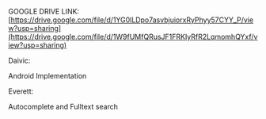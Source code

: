 GOOGLE DRIVE LINK: [https://drive.google.com/file/d/1YG0lLDpo7asvbjuiorxRyPhyy57CYY_P/view?usp=sharing](https://drive.google.com/file/d/1W9fUMfQRusJF1FRKIyRfR2LqmomhQYxf/view?usp=sharing)

Daivic:

Android Implementation

Everett:

Autocomplete and Fulltext search



